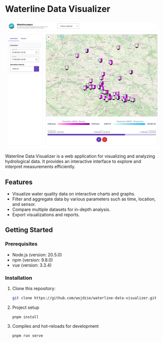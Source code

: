 # Waterline Data Visualizer

![Waterline Data Visualizer](./docs/waterline-data-visualizer.png)

Waterline Data Visualizer is a web application for visualizing and analyzing hydrological data. It provides an interactive interface to explore and interpret measurements efficiently.

## Features

- Visualize water quality data on interactive charts and graphs.
- Filter and aggregate data by various parameters such as time, location, and sensor.
- Compare multiple datasets for in-depth analysis.
- Export visualizations and reports.

## Getting Started

### Prerequisites
- Node.js (version: 20.5.0)
- npm (version: 9.8.0)
- vue (version: 3.3.4)

### Installation

1. Clone this repository:
    ```bash
    git clone https://github.com/wojdzie/waterline-data-visualizer.git
    ```

2. Project setup
    ```
    pnpm install
    ```
   
3. Compiles and hot-reloads for development
    ```
    pnpm run serve
    ```